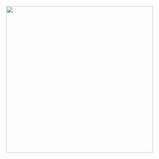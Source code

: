 <img src="https://user-images.githubusercontent.com/57173445/187233357-afbad2d6-a7f7-4b3d-b5be-2205b9d70a0d.gif" width="400" />

